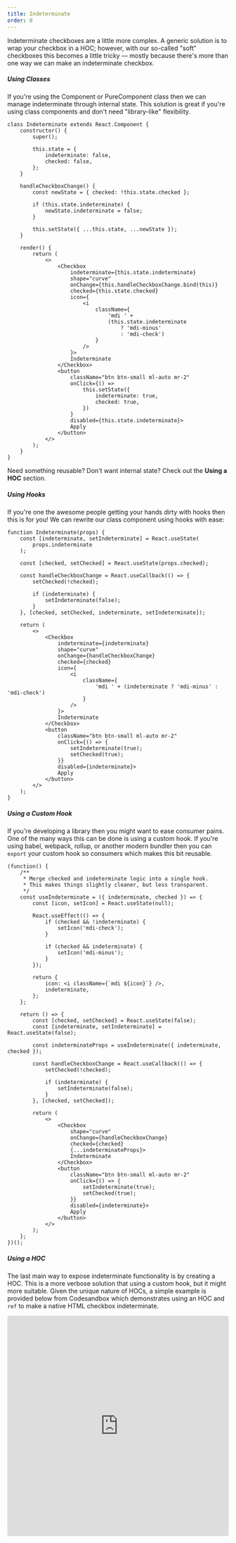 ```yaml
---
title: Indeterminate
order: 0
---
```


Indeterminate checkboxes are a little more complex. A generic solution is to wrap your checkbox in a HOC; however, with our so-called "soft" checkboxes this becomes a little tricky &mdash; mostly because there's more than one way we can make an indeterminate checkbox.

##### Using Classes

If you're using the Component or PureComponent class then we can manage indeterminate through internal state.  This solution is great if you're using class components and don't need "library-like" flexibility.

```plain
class Indeterminate extends React.Component {
    constructor() {
        super();

        this.state = {
            indeterminate: false,
            checked: false,
        };
    }

    handleCheckboxChange() {
        const newState = { checked: !this.state.checked };

        if (this.state.indeterminate) {
            newState.indeterminate = false;
        }

        this.setState({ ...this.state, ...newState });
    }

    render() {
        return (
            <>
                <Checkbox
                    indeterminate={this.state.indeterminate}
                    shape="curve"
                    onChange={this.handleCheckboxChange.bind(this)}
                    checked={this.state.checked}
                    icon={
                        <i
                            className={
                                'mdi ' +
                                (this.state.indeterminate
                                    ? 'mdi-minus'
                                    : 'mdi-check')
                            }
                        />
                    }>
                    Indeterminate
                </Checkbox>
                <button
                    className="btn btn-small ml-auto mr-2"
                    onClick={() =>
                        this.setState({
                            indeterminate: true,
                            checked: true,
                        })
                    }
                    disabled={this.state.indeterminate}>
                    Apply
                </button>
            </>
        );
    }
}
```

Need something reusable? Don't want internal state? Check out the **Using a HOC** section.

##### Using Hooks

If you're one the awesome people getting your hands dirty with hooks then this is for you! We can rewrite our class component using hooks with ease:

```plain
function Indeterminate(props) {
    const [indeterminate, setIndeterminate] = React.useState(
        props.indeterminate
    );

    const [checked, setChecked] = React.useState(props.checked);

    const handleCheckboxChange = React.useCallback(() => {
        setChecked(!checked);

        if (indeterminate) {
            setIndeterminate(false);
        }
    }, [checked, setChecked, indeterminate, setIndeterminate]);

    return (
        <>
            <Checkbox
                indeterminate={indeterminate}
                shape="curve"
                onChange={handleCheckboxChange}
                checked={checked}
                icon={
                    <i
                        className={
                            'mdi ' + (indeterminate ? 'mdi-minus' : 'mdi-check')
                        }
                    />
                }>
                Indeterminate
            </Checkbox>
            <button
                className="btn btn-small ml-auto mr-2"
                onClick={() => {
                    setIndeterminate(true);
                    setChecked(true);
                }}
                disabled={indeterminate}>
                Apply
            </button>
        </>
    );
}
```

##### Using a Custom Hook

If you're developing a library then you might want to ease consumer pains. One of the many ways this can be done is using a custom hook. If you're using babel, webpack, rollup, or another modern bundler then you can `export` your custom hook so consumers which makes this bit reusable.

```plain
(function() {
    /**
     * Merge checked and indeterminate logic into a single hook.
     * This makes things slightly cleaner, but less transparent.
     */
    const useIndeterminate = ({ indeterminate, checked }) => {
        const [icon, setIcon] = React.useState(null);

        React.useEffect(() => {
            if (checked && !indeterminate) {
                setIcon('mdi-check');
            }

            if (checked && indeterminate) {
                setIcon('mdi-minus');
            }
        });

        return {
            icon: <i className={`mdi ${icon}`} />,
            indeterminate,
        };
    };

    return () => {
        const [checked, setChecked] = React.useState(false);
        const [indeterminate, setIndeterminate] = React.useState(false);

        const indeterminateProps = useIndeterminate({ indeterminate, checked });

        const handleCheckboxChange = React.useCallback(() => {
            setChecked(!checked);

            if (indeterminate) {
                setIndeterminate(false);
            }
        }, [checked, setChecked]);

        return (
            <>
                <Checkbox
                    shape="curve"
                    onChange={handleCheckboxChange}
                    checked={checked}
                    {...indeterminateProps}>
                    Indeterminate
                </Checkbox>
                <button
                    className="btn btn-small ml-auto mr-2"
                    onClick={() => {
                        setIndeterminate(true);
                        setChecked(true);
                    }}
                    disabled={indeterminate}>
                    Apply
                </button>
            </>
        );
    };
})();
```

##### Using a HOC
The last main way to expose indeterminate functionality is by creating a HOC. This is a more verbose solution that using a custom hook, but it might more suitable. Given the unique nature of HOCs, a simple example is provided below from Codesandbox which demonstrates using an HOC and `ref` to make a native HTML checkbox indeterminate.

<iframe src="https://codesandbox.io/embed/blazing-cherry-fvw1i?fontsize=14&module=%2Fsrc%2Fcomponents%2FwithIndeterminate.js" title="Indeterminate Checkbox Example" style="width:100%; height:500px; border:0; border-radius: 4px; overflow:hidden;" sandbox="allow-modals allow-forms allow-popups allow-scripts allow-same-origin"></iframe>
